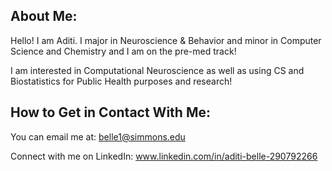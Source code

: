 ## About Me:


Hello! I am Aditi. I major in Neuroscience & Behavior and minor in Computer Science and Chemistry and I am on the pre-med track!

I am interested in Computational Neuroscience as well as using CS and Biostatistics for Public Health purposes and research! 

## How to Get in Contact With Me: 

You can email me at: belle1@simmons.edu

Connect with me on LinkedIn: www.linkedin.com/in/aditi-belle-290792266
